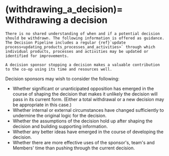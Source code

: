 (withdrawing_a_decision)=
Withdrawing a decision
=====================

``` {warning}
There is no shared understanding of when and if a potential decision should be withdrawn. The following information is offered as guidance. The Decision Pipeline includes a regular {ref}`update process<updating_products_processes_and_activities>` through which individual products, processes and activities may be updated or identified for improvements.
```

```{note}
A decision sponsor stopping a decision makes a valuable contribution to the co-op using its time and resources well.
```

Decision sponsors may wish to consider the following:

- Whether significant or unanticipated opposition has emerged in the course of shaping the decision that makes it unlikely the decision will pass in its current form. (Either a total withdrawal or a new decision may be appropriate in this case.)
- Whether internal or external circumstances have changed sufficiently to undermine the original logic for the decision.
- Whether the assumptions of the decision hold up after shaping the decision and building supporting information.
- Whether any better ideas have emerged in the course of developing the decision.
- Whether there are more effective uses of the sponsor's, team's and Members' time than pushing through the current decision.

